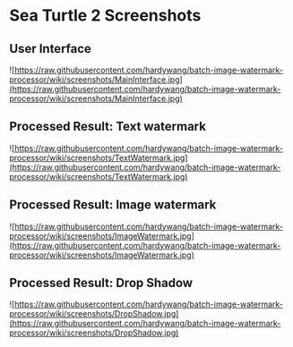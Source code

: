 # Sea Turtle 2 Screenshots #
## User Interface ##
![https://raw.githubusercontent.com/hardywang/batch-image-watermark-processor/wiki/screenshots/MainInterface.jpg](https://raw.githubusercontent.com/hardywang/batch-image-watermark-processor/wiki/screenshots/MainInterface.jpg)

## Processed Result: Text watermark ##
![https://raw.githubusercontent.com/hardywang/batch-image-watermark-processor/wiki/screenshots/TextWatermark.jpg](https://raw.githubusercontent.com/hardywang/batch-image-watermark-processor/wiki/screenshots/TextWatermark.jpg)

## Processed Result: Image watermark ##
![https://raw.githubusercontent.com/hardywang/batch-image-watermark-processor/wiki/screenshots/ImageWatermark.jpg](https://raw.githubusercontent.com/hardywang/batch-image-watermark-processor/wiki/screenshots/ImageWatermark.jpg)

## Processed Result: Drop Shadow ##
![https://raw.githubusercontent.com/hardywang/batch-image-watermark-processor/wiki/screenshots/DropShadow.jpg](https://raw.githubusercontent.com/hardywang/batch-image-watermark-processor/wiki/screenshots/DropShadow.jpg)